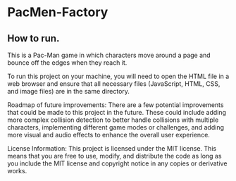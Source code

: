 # PacMen-Factory
## How to run.
This is a Pac-Man game in which characters move around a page and bounce off the edges when they reach it.

To run this project on your machine, you will need to open the HTML file in a web browser and ensure that all necessary files (JavaScript, HTML, CSS, and image files) are in the same directory.

Roadmap of future improvements:
There are a few potential improvements that could be made to this project in the future. These could include adding more complex collision detection to better handle collisions with multiple characters, implementing different game modes or challenges, and adding more visual and audio effects to enhance the overall user experience.

License Information:
This project is licensed under the MIT license. This means that you are free to use, modify, and distribute the code as long as you include the MIT license and copyright notice in any copies or derivative works.
